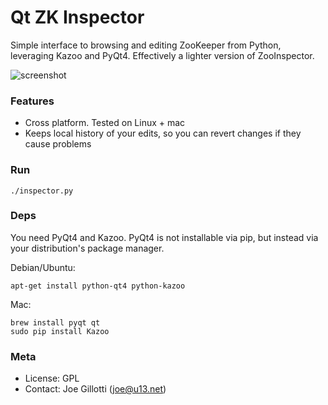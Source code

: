 # Qt ZK Inspector

Simple interface to browsing and editing ZooKeeper from Python, leveraging Kazoo and PyQt4. Effectively a lighter version of ZooInspector.

![screenshot](http://jrgp.us/screenshots/qtinspector/mac_mainwindow1.png)

### Features

- Cross platform. Tested on Linux + mac
- Keeps local history of your edits, so you can revert changes if they cause problems

### Run

    ./inspector.py

### Deps

You need PyQt4 and Kazoo. PyQt4 is not installable via pip, but instead via your distribution's package manager.

Debian/Ubuntu:

    apt-get install python-qt4 python-kazoo
    
Mac:

    brew install pyqt qt
    sudo pip install Kazoo
    
### Meta

- License: GPL
- Contact: Joe Gillotti (<joe@u13.net>)